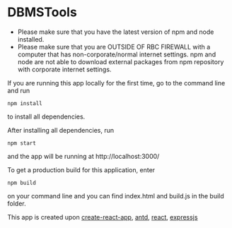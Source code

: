 # DBMSTools

* Please make sure that you have the latest version of npm and node installed.
* Please make sure that you are OUTSIDE OF RBC FIREWALL with a computer that has non-corporate/normal internet settings. npm and node are not able to download external packages from npm repository with corporate internet settings.

If you are running this app locally for the first time, go to the command line and run
```
npm install
```
to install all dependencies.

After installing all dependencies, run
```
npm start
```
and the app will be running at http://localhost:3000/

To get a production build for this application, enter
```
npm build
```
on your command line and you can find index.html and build.js in the build folder.

This app is created upon [create-react-app](https://github.com/facebookincubator/create-react-app), [antd](https://ant.design/), [react](https://facebook.github.io/react/), [expressjs](http://expressjs.com/)